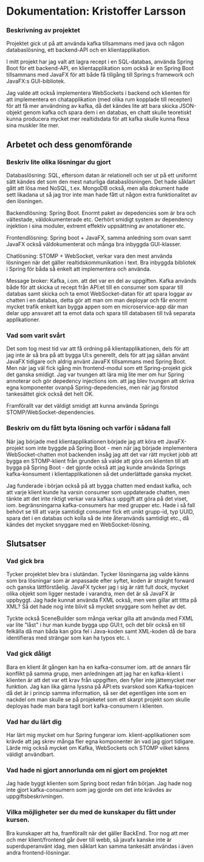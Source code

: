 # Dokumentation: Kristoffer Larsson

### Beskrivning av projektet
Projektet gick ut på att använda kafka tillsammans med java och någon databaslösning, ett backend-API och en klientapplikation.

I mitt projekt har jag valt att lagra recept i en SQL-databas, använda Spring Boot för ett backend-API, en klientapplikation som också är en Spring Boot tillsammans med JavaFX för att både få tillgång till Spring:s framework och JavaFX:s GUI-bibliotek.

Jag valde att också implementera WebSockets i backend och klienten för att implementera en chatapplikation (med olika rum kopplade till recepten) för att få mer användning av kafka, då det kändes lite att bara skicka JSON-objekt genom kafka och spara dem i en databas, en chatt skulle teoretiskt kunna producera mycket mer realtidsdata för att kafka skulle kunna flexa sina muskler lite mer.

## Arbetet och dess genomförande
### Beskriv lite olika lösningar du gjort
Databaslösning: SQL, eftersom datan är relationell och ser ut på ett uniformt sätt kändes det som den mest naturliga databaslösningen. Det hade såklart gått att lösa med NoSQL, t.ex. MongoDB också, men alla dokument hade sett likadana ut så jag tror inte man hade fått ut någon extra funktionalitet av den lösningen.

Backendlösning: Spring Boot. Enormt paket av depedencies som är bra och vältestade, väldokumenterade etc. Oerhört smidigt system av dependency injektion i sina moduler, extremt effektiv uppsättning av anotationer etc.

Frontendlösning: Spring boot + JavaFX, samma anledning som ovan samt JavaFX också väldokumenterat och många bra inbyggda GUI-klasser.

Chatlösning: STOMP + WebSocket, verkar vara den mest använda lösningen när det gäller realtidskommunikation i text. Bra inbyggda bibliotek i Spring för båda så enkelt att implementera och använda.

Message broker: Kafka, i.om. att det var en del av uppgiften. Kafka används både för att skicka ut recept från API:et till en consumer som sparar till databas samt skicka och ta emot WebSocket-datan för att spara loggar av chatten i en databas, detta gör att man om man deployar och får enormt mycket trafik enkelt kan bygga appen som en microservice-app där man delar upp ansvaret att ta emot data och spara till databasen till två separata applikationer. 

### Vad som varit svårt
Det som tog mest tid var att få ordning på klientapplikationen, dels för att jag inte är så bra på att bygga UI:s generellt, dels för att jag sällan använt JavaFX tidigare och aldrig använt JavaFX tillsammans med Spring Boot. Men när jag väl fick igång min frontend-modul som ett Spring-projekt gick det ganska smidigt. Jag var tvungen att lära mig lite mer om hur Spring annoterar och gör depedency injections iom. att jag blev tvungen att skriva egna komponenter ovanpå Spring-depedencies, men när jag förstod tankesättet gick också det helt OK.

Framförallt var det väldigt smidigt att kunna använda Springs STOMP/WebSocket-dependencies.

### Beskriv om du fått byta lösning och varför i sådana fall
När jag började med klientapplikationen började jag att köra ett JavaFX-projekt som inte byggde på Spring Boot - men när jag började implementera WebSocket-chatten mot backenden insåg jag att det var rätt mycket jobb att bygga en STOMP-klient från grunden så valde att göra om klienten till att bygga på Spring Boot - det gjorde också att jag kunde använda Springs kafka-konsument i klientapplikationen så det underlättade ganska mycket.

Jag funderade i början också på att bygga chatten med endast kafka, och att varje klient kunde ha varsin consumer som uppdaterade chatten, men tänkte att det inte riktigt verkar vara kafka:s uppgift att göra på det viset, iom. begränsningarna kafka-consumers har med grupper etc. Hade i så fall behövt se till att varje samtidigt consumer fick ett unikt grupp-id, typ UUID, spara det i en databas och kolla så de inte återanvänds samtidigt etc., då kändes det mycket snyggare med en WebSocket-lösning.

## Slutsatser

### Vad gick bra
Tycker projektet blev bra i slutändan. Tycker lösningarna jag valde känns som bra lösningar som är anpassade efter syftet, koden är straight forward och ganska lättförståelig. JavaFX tycker jag i sig är rätt fult dock, mycket olika objekt som ligger nestade i varandra, men det är så JavaFX är uppbyggt. Jag hade kunnat använda FXML också, men vem gillar att titta på XML? Så det hade nog inte blivit så mycket snyggare som helhet av det.

Tyckte också SceneBuilder som många verkar gilla att använda med FXML var lite "låst" i hur man kunde bygga upp GUI:t, och det blir också en till felkälla då man båda kan göra fel i Java-koden samt XML-koden då de bara identifieras med strängar som kan ha typos etc. i.
### Vad gick dåligt
Bara en klient åt gången kan ha en kafka-consumer iom. att de annars får konflikt på samma grupp, men anledningen att jag har en kafka-klient i klienten är att det var ett krav från uppgiften, den fyller inte jättemycket mer funktion. Jag kan lika gärna lyssna på API:ets svarskod som Kafka-topicen då det är i princip samma information, så ser det egentligen inte som en nackdel om man skulle se på projeketet som ett skarpt projekt som skulle deployas hade man bara tagit bort kafka-consumern i klienten.
### Vad har du lärt dig
Har lärt mig mycket om hur Spring fungerar iom. klient-applikationen som krävde att jag skrev många fler egna komponenter än vad jag gjort tidigare. Lärde mig också mycket om Kafka, WebSockets och STOMP vilket känns väldigt användbart.
### Vad hade ni gjort annorlunda om ni gjort om projektet
Jag hade byggt klienten som Spring boot redan från början. Jag hade nog inte gjort kafka-consumern som jag gjorde om det inte krävdes av uppgiftsbeskrivningen.
### Vilka möjligheter ser du med de kunskaper du fått under kursen.
Bra kunskaper att ha, framförallt när det gäller BackEnd. Tror nog att mer och mer klient/frontend går över till webb, så javafx kanske inte är superduperanvänt idag, men såklart kan samma tankesätt användas i även andra frontend-lösningar.